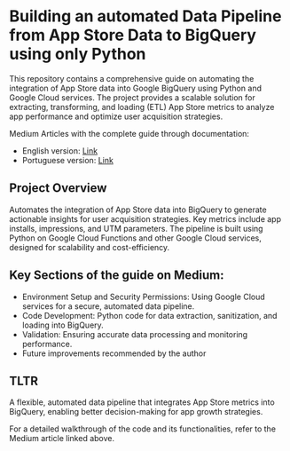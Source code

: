 # Building an automated Data Pipeline from App Store Data to BigQuery using only Python

This repository contains a comprehensive guide on automating the integration of App Store data into Google BigQuery using Python and Google Cloud services. The project provides a scalable solution for extracting, transforming, and loading (ETL) App Store metrics to analyze app performance and optimize user acquisition strategies.

Medium Articles with the complete guide through documentation:
- English version: [Link](https://medium.com/@leofgonzalez/building-an-automated-data-pipeline-from-scratch-between-app-store-data-and-bigquery-ef85452aecea)
- Portuguese version: [Link](https://medium.com/@leofgonzalez/construindo-do-zero-uma-pipeline-de-dados-automatizada-entre-os-os-dados-da-app-store-e-o-bigquery-e36c3c79e60b)

## Project Overview
Automates the integration of App Store data into BigQuery to generate actionable insights for user acquisition strategies. Key metrics include app installs, impressions, and UTM parameters. The pipeline is built using Python on Google Cloud Functions and other Google Cloud services, designed for scalability and cost-efficiency.

## Key Sections of the guide on Medium:
- Environment Setup and Security Permissions: Using Google Cloud services for a secure, automated data pipeline.
- Code Development: Python code for data extraction, sanitization, and loading into BigQuery.
- Validation: Ensuring accurate data processing and monitoring performance.
- Future improvements recommended by the author

## TLTR
A flexible, automated data pipeline that integrates App Store metrics into BigQuery, enabling better decision-making for app growth strategies.

For a detailed walkthrough of the code and its functionalities, refer to the Medium article linked above.
